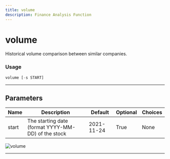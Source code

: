 ```yaml
---
title: volume
description: Finance Analysis Function
---
```


# volume

Historical volume comparison between similar companies.

### Usage

```python
volume [-s START]
```

---

## Parameters

| Name | Description | Default | Optional | Choices |
| ---- | ----------- | ------- | -------- | ------- |
| start | The starting date (format YYYY-MM-DD) of the stock | 2021-11-24 | True | None |

![volume](https://user-images.githubusercontent.com/46355364/154074657-72976b1a-fc27-4917-8d43-95f5b54da32e.png)

---
